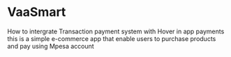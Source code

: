 # VaaSmart
How to intergrate Transaction payment system with Hover in app payments
this is a simple e-commerce app that enable users to purchase products and pay using Mpesa
account

